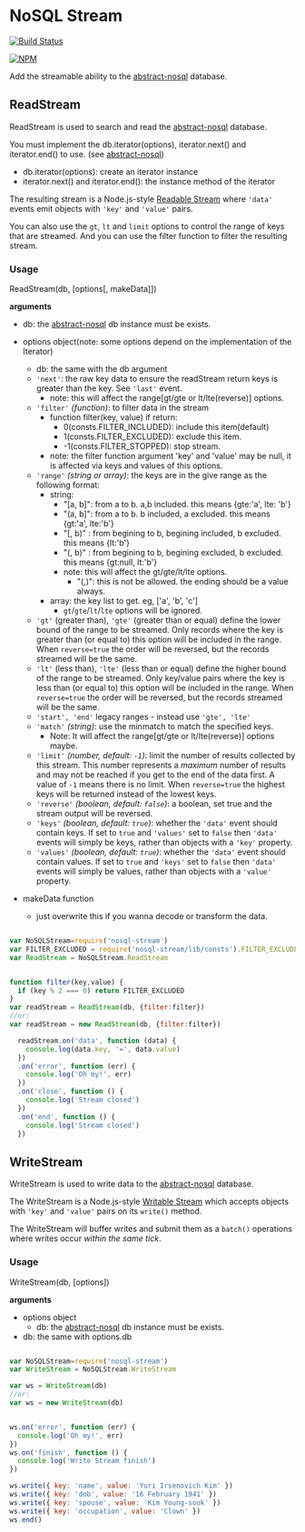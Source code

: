 # NoSQL Stream

[![Build Status](https://secure.travis-ci.org/snowyu/nosql-stream.png?branch=master)](http://travis-ci.org/snowyu/nosql-stream)

[![NPM](https://nodei.co/npm/nosql-stream.png?stars&downloads&downloadRank)](https://nodei.co/npm/nosql-stream/)

Add the streamable ability to the [abstract-nosql](https://github.com/snowyu/abstract-nosql) database.

## ReadStream

ReadStream is used to search and read the [abstract-nosql](https://github.com/snowyu/abstract-nosql) database.

You must implement the db.iterator(options), iterator.next() and iterator.end() to use. (see [abstract-nosql](https://github.com/snowyu/abstract-nosql))

* db.iterator(options): create an iterator instance
* iterator.next() and iterator.end(): the instance method of the iterator

The resulting stream is a Node.js-style [Readable Stream](http://nodejs.org/docs/latest/api/stream.html#stream_readable_stream)
where `'data'` events emit objects with `'key'` and `'value'` pairs.

You can also use the `gt`, `lt` and `limit` options to control the
range of keys that are streamed. And you can use the filter function to filter the resulting stream.

### Usage

ReadStream(db, [options[, makeData]])


__arguments__

* db: the [abstract-nosql](https://github.com/snowyu/abstract-nosql) db instance must be exists.
* options object(note: some options depend on the implementation of the Iterator)
  * db: the same with the db argument
  * `'next'`: the raw key data to ensure the readStream return keys is greater than the key. See `'last'` event.
    * note: this will affect the range[gt/gte or lt/lte(reverse)] options.
  * `'filter'` *(function)*: to filter data in the stream
    * function filter(key, value) if return:
      *  0(consts.FILTER_INCLUDED): include this item(default)
      *  1(consts.FILTER_EXCLUDED): exclude this item.
      * -1(consts.FILTER_STOPPED): stop stream.
    * note: the filter function argument 'key' and 'value' may be null, it is affected via keys and values of this options.
  * `'range'` *(string or array)*: the keys are in the give range as the following format:
    * string:
      * "[a, b]": from a to b. a,b included. this means {gte:'a', lte: 'b'}
      * "(a, b]": from a to b. b included, a excluded. this means {gt:'a', lte:'b'}
      * "[, b)" : from begining to b, begining included, b excluded. this means {lt:'b'}
      * "(, b)" : from begining to b, begining excluded, b excluded. this means {gt:null, lt:'b'}
      * note: this will affect the gt/gte/lt/lte options.
        * "(,)": this is not be allowed. the ending should be a value always.
    * array: the key list to get. eg, ['a', 'b', 'c']
      * `gt`/`gte`/`lt`/`lte` options will be ignored.
  * `'gt'` (greater than), `'gte'` (greater than or equal) define the lower bound of the range to be streamed. Only records where the key is greater than (or equal to) this option will be included in the range. When `reverse=true` the order will be reversed, but the records streamed will be the same.
  * `'lt'` (less than), `'lte'` (less than or equal) define the higher bound of the range to be streamed. Only key/value pairs where the key is less than (or equal to) this option will be included in the range. When `reverse=true` the order will be reversed, but the records streamed will be the same.
  * `'start', 'end'` legacy ranges - instead use `'gte', 'lte'`
  * `'match'` *(string)*: use the minmatch to match the specified keys.
    * Note: It will affect the range[gt/gte or lt/lte(reverse)] options maybe.
  * `'limit'` *(number, default: `-1`)*: limit the number of results collected by this stream. This number represents a *maximum* number of results and may not be reached if you get to the end of the data first. A value of `-1` means there is no limit. When `reverse=true` the highest keys will be returned instead of the lowest keys.
  * `'reverse'` *(boolean, default: `false`)*: a boolean, set true and the stream output will be reversed. 
  * `'keys'` *(boolean, default: `true`)*: whether the `'data'` event should contain keys. If set to `true` and `'values'` set to `false` then `'data'` events will simply be keys, rather than objects with a `'key'` property.
  * `'values'` *(boolean, default: `true`)*: whether the `'data'` event should contain values. If set to `true` and `'keys'` set to `false` then `'data'` events will simply be values, rather than objects with a `'value'` property.

* makeData function
  * just overwrite this if you wanna decode or transform the data.


```js

var NoSQLStream=require('nosql-stream')
var FILTER_EXCLUDED = require('nosql-stream/lib/consts').FILTER_EXCLUDED
var ReadStream = NoSQLStream.ReadStream


function filter(key,value) {
  if (key % 2 === 0) return FILTER_EXCLUDED
}
var readStream = ReadStream(db, {filter:filter})
//or:
var readStream = new ReadStream(db, {filter:filter})

  readStream.on('data', function (data) {
    console.log(data.key, '=', data.value)
  })
  .on('error', function (err) {
    console.log('Oh my!', err)
  })
  .on('close', function () {
    console.log('Stream closed')
  })
  .on('end', function () {
    console.log('Stream closed')
  })


```

## WriteStream

WriteStream is used to write data to the [abstract-nosql](https://github.com/snowyu/abstract-nosql) database.

The WriteStream is a Node.js-style [Writable Stream](http://nodejs.org/docs/latest/api/stream.html#stream_writable_stream) which accepts objects with `'key'` and `'value'` pairs on its `write()` method.

The WriteStream will buffer writes and submit them as a `batch()` operations where writes occur *within the same tick*.

### Usage

WriteStream(db, [options])

__arguments__

* options object
  * db: the [abstract-nosql](https://github.com/snowyu/abstract-nosql) db instance must be exists.
* db: the same with options.db


```js

var NoSQLStream=require('nosql-stream')
var WriteStream = NoSQLStream.WriteStream

var ws = WriteStream(db)
//or:
var ws = new WriteStream(db)


ws.on('error', function (err) {
  console.log('Oh my!', err)
})
ws.on('finish', function () {
  console.log('Write Stream finish')
})

ws.write({ key: 'name', value: 'Yuri Irsenovich Kim' })
ws.write({ key: 'dob', value: '16 February 1941' })
ws.write({ key: 'spouse', value: 'Kim Young-sook' })
ws.write({ key: 'occupation', value: 'Clown' })
ws.end()

```

